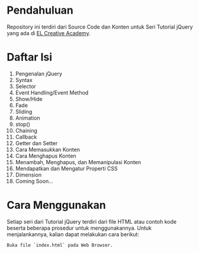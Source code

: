 # Pendahuluan
Repository ini terdiri dari Source Code dan Konten untuk Seri Tutorial jQuery yang ada di [EL Creative Academy](https://www.elcreativeacademy.com/).


# Daftar Isi
1. Pengenalan jQuery
2. Syntax
3. Selector
4. Event Handling/Event Method
5. Show/Hide
6. Fade
7. Sliding
8. Animation
9. stop()
10. Chaining
11. Callback
12. Getter dan Setter
13. Cara Memasukkan Konten
14. Cara Menghapus Konten
15. Menambah, Menghapus, dan Memanipulasi Konten
16. Mendapatkan dan Mengatur Properti CSS
17. Dimension
18. Coming Soon...


# Cara Menggunakan
Setiap seri dari Tutorial jQuery terdiri dari file HTML atau contoh kode beserta beberapa prosedur untuk menggunakannya. Untuk menjalankannya, kalian dapat melakukan cara berikut:

```bash
Buka file `index.html` pada Web Browser.
```